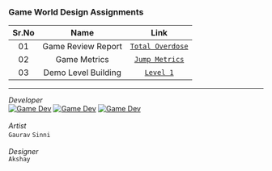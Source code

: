 ### Game World Design Assignments

|Sr.No|Name|Link|
|:---:|:---:|:---:|
|01|Game Review Report|[`Total Overdose`](https://ysd98.github.io/Cinco_Amigos/Assignment01/TotalOverdose.pdf)
|02|Game Metrics|[`Jump Metrics`](https://ysd98.github.io/Cinco_Amigos/Assignment02/index.html)
|03|Demo Level Building|[`Level 1`](https://ysd98.github.io/Cinco_Amigos/Assignment03/index.html)

-----

*Developer* <br/>
[![Game Dev](https://img.shields.io/badge/Yash_Dushettiwar-blue?style=flat&logo=linkedin)](https://in.linkedin.com/in/yash-dushettiwar)
[![Game Dev](https://img.shields.io/badge/Agnijeet_Choudhary-red?style=plastic)](#)
[![Game Dev](https://img.shields.io/badge/Vinay_Panchal-green?style=plastic)](#)
 <br/> <br/>
*Artist* <br/>
`Gaurav` `Sinni` <br/><br/>
*Designer* <br/>
`Akshay`
